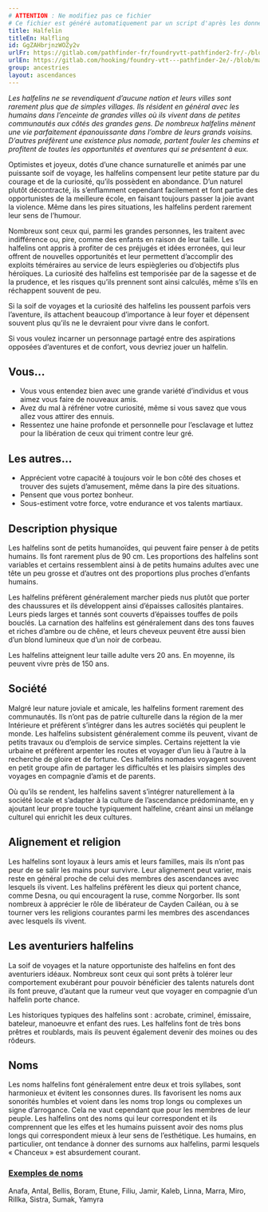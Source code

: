 ```yaml
---
# ATTENTION : Ne modifiez pas ce fichier
# Ce fichier est généré automatiquement par un script d'après les données du module Foundry VTT officiel et de sa traduction
title: Halfelin
titleEn: Halfling
id: GgZAHbrjnzWOZy2v
urlFr: https://gitlab.com/pathfinder-fr/foundryvtt-pathfinder2-fr/-/blob/master/data/ancestries/GgZAHbrjnzWOZy2v.htm
urlEn: https://gitlab.com/hooking/foundry-vtt---pathfinder-2e/-/blob/master/packs/data/ancestries.db/halfling.json
group: ancestries
layout: ascendances
---
```

*Les halfelins ne se revendiquent d’aucune nation et leurs villes sont rarement plus que de simples villages. Ils résident en général avec les humains dans l’enceinte de grandes villes où ils vivent dans de petites communautés aux côtés des grandes gens. De nombreux halfelins mènent une vie parfaitement épanouissante dans l’ombre de leurs grands voisins. D’autres préfèrent une existence plus nomade, partent fouler les chemins et profitent de toutes les opportunités et aventures qui se présentent à eux.*

Optimistes et joyeux, dotés d’une chance surnaturelle et animés par une puissante soif de voyage, les halfelins compensent leur petite stature par du courage et de la curiosité, qu’ils possèdent en abondance. D’un naturel plutôt décontracté, ils s’enflamment cependant facilement et font partie des opportunistes de la meilleure école, en faisant toujours passer la joie avant la violence. Même dans les pires situations, les halfelins perdent rarement leur sens de l’humour.

Nombreux sont ceux qui, parmi les grandes personnes, les traitent avec indifférence ou, pire, comme des enfants en raison de leur taille. Les halfelins ont appris à profiter de ces préjugés et idées erronées, qui leur offrent de nouvelles opportunités et leur permettent d’accomplir des exploits téméraires au service de leurs espiègleries ou d’objectifs plus héroïques. La curiosité des halfelins est temporisée par de la sagesse et de la prudence, et les risques qu’ils prennent sont ainsi calculés, même s’ils en réchappent souvent de peu.

Si la soif de voyages et la curiosité des halfelins les poussent parfois vers l’aventure, ils attachent beaucoup d’importance à leur foyer et dépensent souvent plus qu’ils ne le devraient pour vivre dans le confort.

Si vous voulez incarner un personnage partagé entre des aspirations opposées d’aventures et de confort, vous devriez jouer un halfelin.

## Vous...

- Vous vous entendez bien avec une grande variété d’individus et vous aimez vous faire de nouveaux amis.
- Avez du mal à réfréner votre curiosité, même si vous savez que vous allez vous attirer des ennuis.
- Ressentez une haine profonde et personnelle pour l’esclavage et luttez pour la libération de ceux qui triment contre leur gré.

## Les autres...

- Apprécient votre capacité à toujours voir le bon côté des choses et trouver des sujets d’amusement, même dans la pire des situations.
- Pensent que vous portez bonheur.
- Sous-estiment votre force, votre endurance et vos talents martiaux.

## Description physique

Les halfelins sont de petits humanoïdes, qui peuvent faire penser à de petits humains. Ils font rarement plus de 90 cm. Les proportions des halfelins sont variables et certains ressemblent ainsi à de petits humains adultes avec une tête un peu grosse et d’autres ont des proportions plus proches d’enfants humains.

Les halfelins préfèrent généralement marcher pieds nus plutôt que porter des chaussures et ils développent ainsi d’épaisses callosités plantaires. Leurs pieds larges et tannés sont couverts d’épaisses touffes de poils bouclés. La carnation des halfelins est généralement dans des tons fauves et riches d’ambre ou de chêne, et leurs cheveux peuvent être aussi bien d’un blond lumineux que d’un noir de corbeau.

Les halfelins atteignent leur taille adulte vers 20 ans. En moyenne, ils peuvent vivre près de 150 ans.

## Société

Malgré leur nature joviale et amicale, les halfelins forment rarement des communautés. Ils n’ont pas de patrie culturelle dans la région de la mer Intérieure et préfèrent s’intégrer dans les autres sociétés qui peuplent le monde. Les halfelins subsistent généralement comme ils peuvent, vivant de petits travaux ou d’emplois de service simples. Certains rejettent la vie urbaine et préfèrent arpenter les routes et voyager d’un lieu à l’autre à la recherche de gloire et de fortune. Ces halfelins nomades voyagent souvent en petit groupe afin de partager les difficultés et les plaisirs simples des voyages en compagnie d’amis et de parents.

Où qu’ils se rendent, les halfelins savent s’intégrer naturellement à la société locale et s’adapter à la culture de l’ascendance prédominante, en y ajoutant leur propre touche typiquement halfeline, créant ainsi un mélange culturel qui enrichit les deux cultures.

## Alignement et religion

Les halfelins sont loyaux à leurs amis et leurs familles, mais ils n’ont pas peur de se salir les mains pour survivre. Leur alignement peut varier, mais reste en général proche de celui des membres des ascendances avec lesquels ils vivent. Les halfelins préfèrent les dieux qui portent chance, comme Desna, ou qui encouragent la ruse, comme Norgorber. Ils sont nombreux à apprécier le rôle de libérateur de Cayden Cailéan, ou à se tourner vers les religions courantes parmi les membres des ascendances avec lesquels ils vivent.

## Les aventuriers halfelins

La soif de voyages et la nature opportuniste des halfelins en font des aventuriers idéaux. Nombreux sont ceux qui sont prêts à tolérer leur comportement exubérant pour pouvoir bénéficier des talents naturels dont ils font preuve, d’autant que la rumeur veut que voyager en compagnie d’un halfelin porte chance.

Les historiques typiques des halfelins sont : acrobate, criminel, émissaire, bateleur, manoeuvre et enfant des rues. Les halfelins font de très bons prêtres et roublards, mais ils peuvent également devenir des moines ou des rôdeurs.

## Noms

Les noms halfelins font généralement entre deux et trois syllabes, sont harmonieux et évitent les consonnes dures. Ils favorisent les noms aux sonorités humbles et voient dans les noms trop longs ou complexes un signe d’arrogance. Cela ne vaut cependant que pour les membres de leur peuple. Les halfelins ont des noms qui leur correspondent et ils comprennent que les elfes et les humains puissent avoir des noms plus longs qui correspondent mieux à leur sens de l’esthétique. Les humains, en particulier, ont tendance à donner des surnoms aux halfelins, parmi lesquels « Chanceux » est absurdement courant.

### <span style="text-decoration: underline;">Exemples de noms

Anafa, Antal, Bellis, Boram, Etune, Filiu, Jamir, Kaleb, Linna, Marra, Miro, Rillka, Sistra, Sumak, Yamyra
